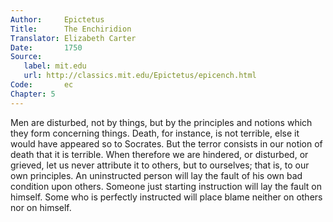 ```yaml
---
Author:     Epictetus  
Title:      The Enchiridion  
Translator: Elizabeth Carter  
Date:       1750  
Source:
   label: mit.edu
   url: http://classics.mit.edu/Epictetus/epicench.html
Code:       ec  
Chapter: 5
---
```


Men are disturbed, not by things, but by the principles and notions which they
form concerning things. Death, for instance, is not terrible, else it would
have appeared so to Socrates. But the terror consists in our notion of death
that it is terrible. When therefore we are hindered, or disturbed, or grieved,
let us never attribute it to others, but to ourselves; that is, to our own
principles. An uninstructed person will lay the fault of his own bad condition
upon others. Someone just starting instruction will lay the fault on himself.
Some who is perfectly instructed will place blame neither on others nor on
himself.


